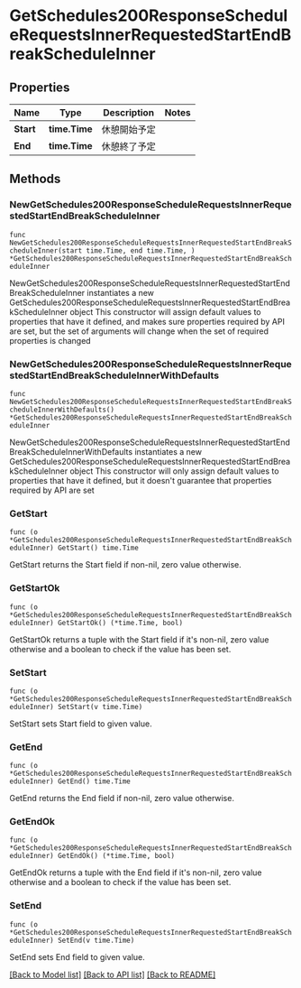 # GetSchedules200ResponseScheduleRequestsInnerRequestedStartEndBreakScheduleInner

## Properties

Name | Type | Description | Notes
------------ | ------------- | ------------- | -------------
**Start** | **time.Time** | 休憩開始予定 | 
**End** | **time.Time** | 休憩終了予定 | 

## Methods

### NewGetSchedules200ResponseScheduleRequestsInnerRequestedStartEndBreakScheduleInner

`func NewGetSchedules200ResponseScheduleRequestsInnerRequestedStartEndBreakScheduleInner(start time.Time, end time.Time, ) *GetSchedules200ResponseScheduleRequestsInnerRequestedStartEndBreakScheduleInner`

NewGetSchedules200ResponseScheduleRequestsInnerRequestedStartEndBreakScheduleInner instantiates a new GetSchedules200ResponseScheduleRequestsInnerRequestedStartEndBreakScheduleInner object
This constructor will assign default values to properties that have it defined,
and makes sure properties required by API are set, but the set of arguments
will change when the set of required properties is changed

### NewGetSchedules200ResponseScheduleRequestsInnerRequestedStartEndBreakScheduleInnerWithDefaults

`func NewGetSchedules200ResponseScheduleRequestsInnerRequestedStartEndBreakScheduleInnerWithDefaults() *GetSchedules200ResponseScheduleRequestsInnerRequestedStartEndBreakScheduleInner`

NewGetSchedules200ResponseScheduleRequestsInnerRequestedStartEndBreakScheduleInnerWithDefaults instantiates a new GetSchedules200ResponseScheduleRequestsInnerRequestedStartEndBreakScheduleInner object
This constructor will only assign default values to properties that have it defined,
but it doesn't guarantee that properties required by API are set

### GetStart

`func (o *GetSchedules200ResponseScheduleRequestsInnerRequestedStartEndBreakScheduleInner) GetStart() time.Time`

GetStart returns the Start field if non-nil, zero value otherwise.

### GetStartOk

`func (o *GetSchedules200ResponseScheduleRequestsInnerRequestedStartEndBreakScheduleInner) GetStartOk() (*time.Time, bool)`

GetStartOk returns a tuple with the Start field if it's non-nil, zero value otherwise
and a boolean to check if the value has been set.

### SetStart

`func (o *GetSchedules200ResponseScheduleRequestsInnerRequestedStartEndBreakScheduleInner) SetStart(v time.Time)`

SetStart sets Start field to given value.


### GetEnd

`func (o *GetSchedules200ResponseScheduleRequestsInnerRequestedStartEndBreakScheduleInner) GetEnd() time.Time`

GetEnd returns the End field if non-nil, zero value otherwise.

### GetEndOk

`func (o *GetSchedules200ResponseScheduleRequestsInnerRequestedStartEndBreakScheduleInner) GetEndOk() (*time.Time, bool)`

GetEndOk returns a tuple with the End field if it's non-nil, zero value otherwise
and a boolean to check if the value has been set.

### SetEnd

`func (o *GetSchedules200ResponseScheduleRequestsInnerRequestedStartEndBreakScheduleInner) SetEnd(v time.Time)`

SetEnd sets End field to given value.



[[Back to Model list]](../README.md#documentation-for-models) [[Back to API list]](../README.md#documentation-for-api-endpoints) [[Back to README]](../README.md)


